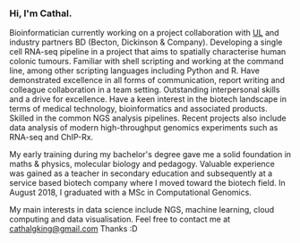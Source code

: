 ### Hi, I'm Cathal.

<i class="ai ai-google-scholar-square ai-3x"></i>

Bioinformatician currently working on a project collaboration with [UL](https://bernalinstitute.com/people/?fwp_categories=&fwp_name=king&fwp_research_group=) and industry partners BD (Becton, Dickinson & Company). Developing a single cell RNA-seq pipeline in a project that aims to spatially characterise human colonic tumours. Familiar with shell scripting and working at the command line, among other scripting languages including Python and R. Have demonstrated excellence in all forms of communication, report writing and colleague collaboration in a team setting. Outstanding interpersonal skills and a drive for excellence. Have a keen interest in the biotech landscape in terms of medical technology, bioinformatics and associated products. Skilled in the common NGS analysis pipelines. Recent projects also include data analysis of modern high-throughput genomics experiments such as RNA-seq and ChIP-Rx.

My early training during my bachelor's degree gave me a solid foundation in maths & physics, molecular biology and pedagogy. Valuable experience was gained as a teacher in secondary education and subsequently at a service based biotech company where I moved toward the biotech field. In August 2018, I graduated with a MSc in Computational Genomics. 

<!--  The degree centred on the Python and R programming languages and included computational techniques to analyse and visualise large cohorts of datasets; not only in the bioinformatics domain but in any sub division of 'big data'. -->

My main interests in data science include NGS, machine learning, cloud computing and data visualisation. Feel free to contact me at <span style="color:blue">cathalgking@gmail.com</span> Thanks :D 

<!-- <iframe height="4000" src="https://github.com/cathalgking/cking-portfolio/blob/master/3D%20PCA%20Plotly.html" width="90%"></iframe> -->

<!-- **Twitter: [@cking](https://twitter.com/strnr)**   -->
<!-- **Email:** `echo wvtufqifo@hnbjm.dpn | tr '[b-{' '[a-z]'` -->

